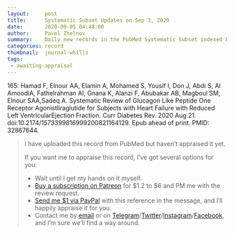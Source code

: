 ```yaml
---
layout:     post
title:      Systematic Subset Updates on Sep 3, 2020
date:       2020-09-05 04:48:00
author:     Pavel Zhelnov
summary:    Daily new records in the PubMed Systematic Subset indexed by Sep 3, 2020.
categories: record
thumbnail:  journal-whills
tags:
 - awaiting-appraisal
---
```


165: Hamad F, Elnour AA, Elamin A, Mohamed S, Yousif I, Don J, Abdi S, Al AmoodiA, Fathelrahman AI, Gnana K, Alanzi F, Abubakar AB, Magboul SM, Elnour SAA,Sadeq A. Systematic Review of Glucagon Like Peptide One Receptor Agonistliraglutide for Subjects with Heart Failure with Reduced Left VentricularEjection Fraction. Curr Diabetes Rev. 2020 Aug 21. doi:10.2174/1573399816999200821164129. Epub ahead of print. PMID: 32867644.

> I have uploaded this record from PubMed but haven’t appraised it yet.
>
> If you want me to appraise this record, I’ve got several options for you:
> * Wait until I get my hands on it myself.
> * [Buy a subscription on Patreon](https://patreon.com/zheln) for $1.2 to $6 and PM me with the review request.
> * [Send me $1 via PayPal](https://paypal.me/pjelnov) with this reference in the message, and I’ll happily appraise it for you.
> * Contact me by [email](mailto:pavel@zheln.com) or on [Telegram](https://t.me/drzhelnov)/[Twitter](https://twitter.com/drzhelnov)/[Instagram](https://instagram.com/igzheln)/[Facebook](https://facebook.com/drzhelnov), and I’m sure we’ll find a way around.
